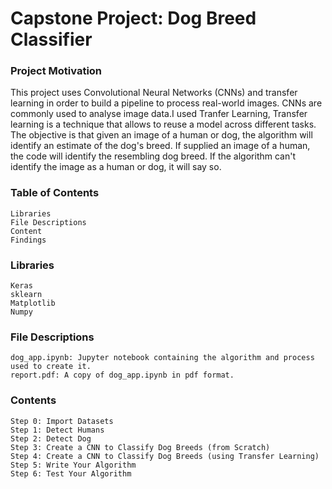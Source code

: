 # Capstone Project: Dog Breed Classifier

### Project Motivation
This project uses Convolutional Neural Networks (CNNs) and transfer learning in order to build a pipeline to process real-world images. CNNs are commonly used to analyse image data.I used Tranfer Learning, Transfer learning is a technique that allows to reuse a model across different tasks. The objective is that given an image of a human or dog, the algorithm will identify an estimate of the dog's breed. If supplied an image of a human, the code will identify the resembling dog breed. If the algorithm can't identify the image as a human or dog, it will say so.
### Table of Contents
    Libraries
    File Descriptions
    Content
    Findings
### Libraries
    Keras
    sklearn
    Matplotlib
    Numpy
### File Descriptions
    dog_app.ipynb: Jupyter notebook containing the algorithm and process used to create it.
    report.pdf: A copy of dog_app.ipynb in pdf format.
 ### Contents
    Step 0: Import Datasets
    Step 1: Detect Humans
    Step 2: Detect Dog
    Step 3: Create a CNN to Classify Dog Breeds (from Scratch)
    Step 4: Create a CNN to Classify Dog Breeds (using Transfer Learning)
    Step 5: Write Your Algorithm
    Step 6: Test Your Algorithm

